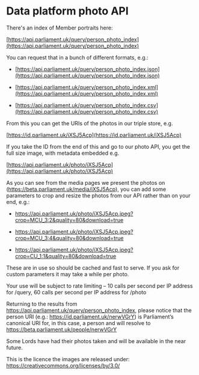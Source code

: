 # Data platform photo API

There's an index of Member portraits here:

[https://api.parliament.uk/query/person_photo_index](https://api.parliament.uk/query/person_photo_index)

You can request that in a bunch of different formats, e.g.:

* [https://api.parliament.uk/query/person_photo_index.json](https://api.parliament.uk/query/person_photo_index.json)

* [https://api.parliament.uk/query/person_photo_index.xml](https://api.parliament.uk/query/person_photo_index.xml)

* [https://api.parliament.uk/query/person_photo_index.csv](https://api.parliament.uk/query/person_photo_index.csv)

From this you can get the URIs of the photos in our triple store, e.g. 

[https://id.parliament.uk/iXSJ5Acp](https://id.parliament.uk/iXSJ5Acp)

If you take the ID from the end of this and go to our photo API, you get the full size image, with metadata embedded
e.g.

[https://api.parliament.uk/photo/iXSJ5Acp](https://api.parliament.uk/photo/iXSJ5Acp)

As you can see from the media pages we present the photos on (https://beta.parliament.uk/media/iXSJ5Acp), you can add some parameters to crop and resize the photos from our API rather than on your end, e.g.:

* https://api.parliament.uk/photo/iXSJ5Acp.jpeg?crop=MCU_3:2&quality=80&download=true 

* https://api.parliament.uk/photo/iXSJ5Acp.jpeg?crop=MCU_3:4&quality=80&download=true

* https://api.parliament.uk/photo/iXSJ5Acp.jpeg?crop=CU_1:1&quality=80&download=true

These are in use so should be cached and fast to serve. If you ask for custom parameters it may take a while per photo.

Your use will be subject to rate limiting – 10 calls per second per IP address for /query, 60 calls per second per IP address for /photo

Returning to the results from https://api.parliament.uk/query/person_photo_index, please notice that the person URI (e.g.: https://id.parliament.uk/nerwVGrY) is Parliament’s canonical URI for, in this case, a person and will resolve to https://beta.parliament.uk/people/nerwVGrY 

Some Lords have had their photos taken and will be available in the near future.

This is the licence the images are released under: https://creativecommons.org/licenses/by/3.0/ 
